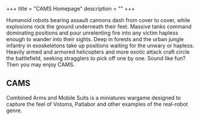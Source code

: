 +++
title = "CAMS Homepage"
description = ""
+++

Humanoid robots bearing assault cannons dash from cover to cover, while explosions rock the ground underneath their feet. Massive tanks command dominating positions and pour unrelenting fire into any victim hapless enough to wander into their sights. Deep in forests and the urban jungle infantry in exoskeletons take up positions waiting for the unwary or hapless. Heavily armed and armored helicopters and more exotic attack craft circle the battlefield, seeking stragglers to pick off one by one. Sound like fun? Then you may enjoy CAMS. 


## CAMS

Combined Arms and Mobile Suits is a miniatures wargame designed to capture the feel of Votoms, Patlabor and other examples of the real-robot genre. 